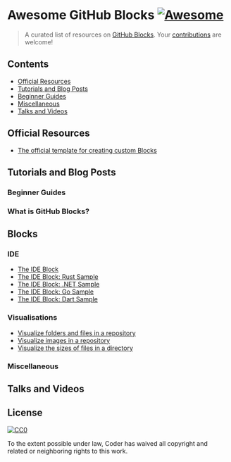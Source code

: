 # Awesome GitHub Blocks [![Awesome](https://cdn.rawgit.com/sindresorhus/awesome/d7305f38d29fed78fa85652e3a63e154dd8e8829/media/badge.svg)](https://github.com/sindresorhus/awesome)

> A curated list of resources on [GitHub Blocks](https://blocks.githubnext.com/). Your [contributions](./CONTRIBUTING.md) are welcome!



## Contents

* [Official Resources](#official-resources)
* [Tutorials and Blog Posts](#tutorials-and-blog-posts)
* [Beginner Guides](#beginner-guides)
* [Miscellaneous](#miscellaneous)
* [Talks and Videos](#talks-and-videos)

## Official Resources

- [The official template for creating custom Blocks](https://github.com/githubnext/blocks-template)

## Tutorials and Blog Posts

### Beginner Guides

### What is GitHub Blocks?

## Blocks

### IDE

- [The IDE Block](https://github.com/Krzysztof-Cieslak/IDE-Block)  
- [The IDE Block: Rust Sample](https://github.com/Krzysztof-Cieslak/RustSample/)  
- [The IDE Block: .NET Sample](https://github.com/Krzysztof-Cieslak/CSharpSample)  
- [The IDE Block: Go Sample](https://github.com/Krzysztof-Cieslak/GoSample) 
- [The IDE Block: Dart Sample](https://github.com/Krzysztof-Cieslak/DartSample) 

### Visualisations

- [Visualize folders and files in a repository](https://github.com/Wattenberger/blocks)
- [Visualize images in a repository](https://github.com/Wattenberger/blocks)
- [Visualize the sizes of files in a directory](https://github.com/mattrothenberg/directory-size-block)

### Miscellaneous

## Talks and Videos

## License

[![CC0](http://mirrors.creativecommons.org/presskit/buttons/88x31/svg/cc-zero.svg)](https://creativecommons.org/publicdomain/zero/1.0/)

To the extent possible under law, Coder has waived all copyright and related or neighboring rights to this work.

